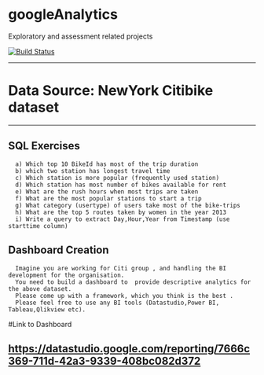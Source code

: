 # googleAnalytics
Exploratory and assessment related projects

<a href="https://travis-ci.org/googledatastudio/experimental-visualizations"><img src="https://travis-ci.org/googledatastudio/experimental-visualizations.svg?branch=master" alt="Build Status"></a>
_________________________________________________________________________________________________________________________________________________________

# Data Source: NewYork Citibike dataset
-----------------------------

SQL Exercises
------------

      a) Which top 10 BikeId has most of the trip duration 
      b) which two station has longest travel time
      c) Which station is more popular (frequently used station)
      d) Which station has most number of bikes available for rent
      e) What are the rush hours when most trips are taken
      f) What are the most popular stations to start a trip
      g) What category (usertype) of users take most of the bike-trips
      h) What are the top 5 routes taken by women in the year 2013
      i) Write a query to extract Day,Hour,Year from Timestamp (use starttime column)

 

Dashboard Creation
------------

      Imagine you are working for Citi group , and handling the BI development for the organisation. 
      You need to build a dashboard to  provide descriptive analytics for the above dataset. 
      Please come up with a framework, which you think is the best . 
      Please feel free to use any BI tools (Datastudio,Power BI, Tableau,Qlikview etc).

#Link to Dashboard

https://datastudio.google.com/reporting/7666c369-711d-42a3-9339-408bc082d372
------------
